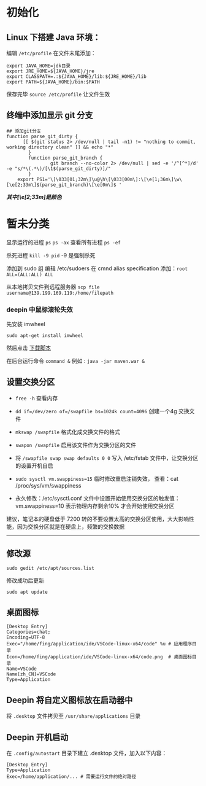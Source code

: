 # 初始化


## Linux 下搭建 Java 环境：

编辑 `/etc/profile` 在文件末尾添加：

```
export JAVA_HOME=jdk目录
export JRE_HOME=${JAVA_HOME}/jre  
export CLASSPATH=.:${JAVA_HOME}/lib:${JRE_HOME}/lib  
export PATH=${JAVA_HOME}/bin:$PATH 
```
保存完毕 `source /etc/profile` 让文件生效

## 终端中添加显示 git 分支
```
## 添加git分支
function parse_git_dirty {
	  [[ $(git status 2> /dev/null | tail -n1) != "nothing to commit, working directory clean" ]] && echo "*"
	    }
	    function parse_git_branch {
		        git branch --no-color 2> /dev/null | sed -e '/^[^*]/d' -e "s/*\(.*\)/[\1$(parse_git_dirty)]/"
		}
	export PS1='\[\033[01;32m\]\u@\h\[\033[00m\]:\[\e[1;36m\]\w\[\e[2;33m\]$(parse_git_branch)\[\e[0m\]$ '
```
***其中\[\e[2;33m\]是颜色***

# 暂未分类

显示运行的进程 `ps` `ps -ax`  查看所有进程 `ps -ef`

杀死进程 `kill -9 pid` -9 是强制杀死

添加到 sudo 组 编辑 /etc/sudoers 在 cmnd alias specification 添加：`root    ALL=(ALL:ALL) ALL`

从本地拷贝文件到远程服务器 `scp file username@139.199.169.119:/home/filepath`

### deepin 中鼠标滚轮失效

先安装 imwheel

`sudo apt-get install imwheel`

然后点击 [下载脚本](http://ox6dv1vhi.bkt.clouddn.com/imwheel-script.sh)

在后台运行命令 `command &` 例如 : `java -jar maven.war &`

## 设置交换分区

* `free -h` 查看内存

* `dd if=/dev/zero of=/swapfile bs=1024k count=4096` 创建一个4g 交换文件
* `mkswap /swapfile` 格式化成交换文件的格式
* `swapon /swapfile` 启用该文件作为交换分区的文件
* 将 `/swapfile swap swap defaults 0 0` 写入 /etc/fstab 文件中，让交换分区的设置开机自启
* `sudo sysctl vm.swappiness=15` 临时修改重启注销失效， 查看：cat /proc/sys/vm/swappiness
* 永久修改：/etc/sysctl.conf 文件中设置开始使用交换分区的触发值： vm.swappiness=10 表示物理内存剩余10% 才会开始使用交换分区

建议，笔记本的硬盘低于 7200 转的不要设置太高的交换分区使用，大大影响性能，因为交换分区就是在硬盘上，频繁的交换数据

***

## 修改源

`sudo gedit /etc/apt/sources.list`

修改成功后更新

`sudo apt update`

## 桌面图标
```
[Desktop Entry]
Categories=chat;
Encoding=UTF-8
Exec="/home/fing/application/ide/VSCode-linux-x64/code" %u # 应用程序目录
Icon=/home/fing/application/ide/VSCode-linux-x64/code.png  # 桌面图标目录
Name=VSCode
Name[zh_CN]=VSCode
Type=Application
```

## Deepin 将自定义图标放在启动器中

将 `.desktop` 文件拷贝至 `/usr/share/applications` 目录

## Deepin 开机启动

在 `.config/autostart` 目录下建立 .desktop 文件，加入以下内容：
```
[Desktop Entry]
Type=Application
Exec=/home/application/... # 需要运行文件的绝对路径
```